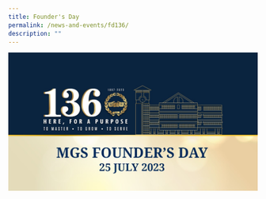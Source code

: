 ```yaml
---
title: Founder's Day
permalink: /news-and-events/fd136/
description: ""
---
```

![](/images/Common/fd136web.jpg)